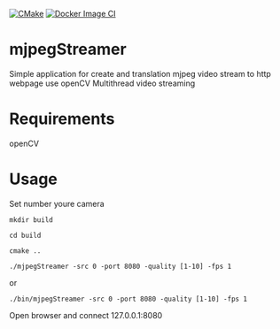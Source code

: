 [![CMake](https://github.com/ilyajob05/mjpegStreamer/actions/workflows/cmake.yml/badge.svg)](https://github.com/ilyajob05/mjpegStreamer/actions/workflows/cmake.yml)
[![Docker Image CI](https://github.com/ilyajob05/mjpegStreamer/actions/workflows/docker-image.yml/badge.svg)](https://github.com/ilyajob05/mjpegStreamer/actions/workflows/docker-image.yml)

# mjpegStreamer
Simple application for create and translation mjpeg video stream to http webpage use openCV
Multithread video streaming

# Requirements
openCV

# Usage
Set number youre camera 

`mkdir build`

`cd build`

`cmake ..`

`./mjpegStreamer -src 0 -port 8080 -quality [1-10] -fps 1`

or

`./bin/mjpegStreamer -src 0 -port 8080 -quality [1-10] -fps 1`


Open browser and connect 127.0.0.1:8080




